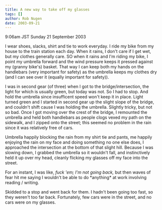 ```yaml
---
title: A new way to take off my glasses
tags: []
author: Rob Nugen
date: 2003-09-21
---
```


<p class=date>9:06am JST Sunday 21 September 2003</p>

<p>I wear shoes, slacks, shirt and tie to work everyday.  I ride my
bike from my house to the train station each day. When it rains, I
don't care if I get wet, but my clothes generally care.  SO when it
rains and I'm riding my bike, I point my umbrella forward and the wind
pressure keeps it pressed against my (granny bike's) basket. That way
I can keep both my hands on the handlebars (very important for safety)
as the umbrella keeps my clothes dry (and I can see over it (equally
important for safety)).</p>

<p>I was in second gear (of three) when I got to the
bridge/intersection, the light for which is usually green, but today
was not.  So I had to stop.  And hold the umbrella since insufficent
speed won't keep it in place.  Light turned green and I started in
second gear up the slight slope of the bridge, and couldn't shift
cause I was holding the umbrella.  Slightly tricky, but not so
bad. Once I got moving over the crest of the bridge, I remounted the
umbrella and held both handlebars as people clogs vexed my path on the
sidewalk, and I zipped onto the street; this seemed no problem in the
rain since it was relatively free of cars.</p>

<p>Umbrella happily blocking the rain from my shirt tie and pants, me
happily enjoying the rain on my face and doing something no one else
does, I approached the intersection at the bottom of that slight hill.
Because I was slowing down, I grabbed the umbrella so it wouldn't
fall, and instinctively held it up over my head, cleanly flicking my
glasses off my face into the street.</p>

<p>For an instant, I was like, <em>fuck 'em; I'm not going back,</em>
but then waves of fear hit me saying I wouldn't be able to do
*anything* at work involving reading / writing.</p>

<p>Skidded to a stop and went back for them.  I hadn't been going too
fast, so they weren't too far back.  Fortunately, few cars were in the
street, and no cars were on my glasses.</p>
